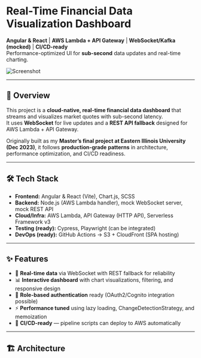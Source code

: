 # Real-Time Financial Data Visualization Dashboard

**Angular & React** | **AWS Lambda + API Gateway** | **WebSocket/Kafka (mocked)** | **CI/CD-ready**  
Performance-optimized UI for **sub-second** data updates and real-time charting.

![Screenshot](assets/screenshot.png)

---

## 📌 Overview
This project is a **cloud-native, real-time financial data dashboard** that streams and visualizes market quotes with sub-second latency.  
It uses **WebSocket** for live updates and a **REST API fallback** designed for AWS Lambda + API Gateway.  

Originally built as my **Master’s final project at Eastern Illinois University (Dec 2023)**, it follows **production-grade patterns** in architecture, performance optimization, and CI/CD readiness.

---

## 🛠 Tech Stack
- **Frontend:** Angular & React (Vite), Chart.js, SCSS
- **Backend:** Node.js (AWS Lambda handler), mock WebSocket server, mock REST API
- **Cloud/Infra:** AWS Lambda, API Gateway (HTTP API), Serverless Framework v3
- **Testing (ready):** Cypress, Playwright (can be integrated)
- **DevOps (ready):** GitHub Actions → S3 + CloudFront (SPA hosting)

---

## ✨ Features
- 📡 **Real-time data** via WebSocket with REST fallback for reliability  
- 📊 **Interactive dashboard** with chart visualizations, filtering, and responsive design  
- 🔐 **Role-based authentication** ready (OAuth2/Cognito integration possible)  
- ⚡ **Performance tuned** using lazy loading, ChangeDetectionStrategy, and memoization  
- 🤖 **CI/CD-ready** — pipeline scripts can deploy to AWS automatically  

---

## 🏗 Architecture
